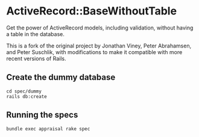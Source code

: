# ActiveRecord::BaseWithoutTable

Get the power of ActiveRecord models, including validation, without having a table in the database.

This is a fork of the original project by Jonathan Viney, Peter Abrahamsen, and Peter Suschlik,
with modifications to make it compatible with more recent versions of Rails.

## Create the dummy database

```
cd spec/dummy
rails db:create
```

## Running the specs

```
bundle exec appraisal rake spec
```
